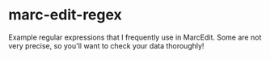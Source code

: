 # marc-edit-regex
Example regular expressions that I frequently use in MarcEdit.  Some are not very precise, so you'll want to check your data thoroughly!
